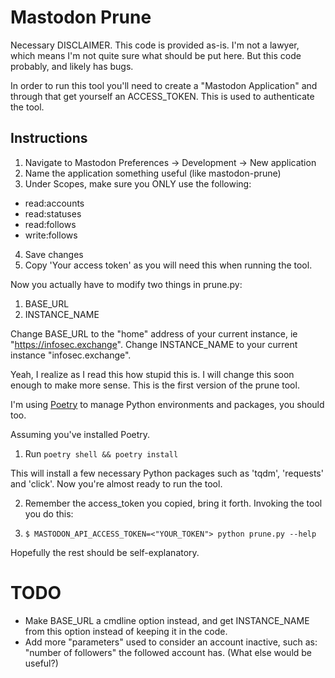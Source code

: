 # Mastodon Prune

Necessary DISCLAIMER. This code is provided as-is. I'm not a lawyer, which means I'm not quite sure what should be put here. But this code probably, and likely has bugs.

In order to run this tool you'll need to create a "Mastodon Application" and through that get yourself an ACCESS_TOKEN. This is used to authenticate the tool.


## Instructions

1. Navigate to Mastodon Preferences -> Development -> New application
2. Name the application something useful (like mastodon-prune)
3. Under Scopes, make sure you ONLY use the following:
- read:accounts
- read:statuses
- read:follows
- write:follows
4. Save changes
5. Copy 'Your access token' as you will need this when running the tool.

Now you actually have to modify two things in prune.py:
1. BASE_URL
2. INSTANCE_NAME

Change BASE_URL to the "home" address of your current instance, ie "https://infosec.exchange".
Change INSTANCE_NAME to your current instance "infosec.exchange".

Yeah, I realize as I read this how stupid this is. I will change this soon enough to make more sense. This is the first version of the prune tool.

I'm using [Poetry](https://python-poetry.org/) to manage Python environments and packages, you should too.

Assuming you've installed Poetry.

1. Run `poetry shell && poetry install`

This will install a few necessary Python packages such as 'tqdm', 'requests' and 'click'. Now you're almost ready to run the tool.

2. Remember the access_token you copied, bring it forth. Invoking the tool you do this:

3. `$ MASTODON_API_ACCESS_TOKEN=<"YOUR_TOKEN"> python prune.py --help`

Hopefully the rest should be self-explanatory.

# TODO

- Make BASE_URL a cmdline option instead, and get INSTANCE_NAME from this option instead of keeping it in the code. 
- Add more "parameters" used to consider an account inactive, such as: "number of followers" the followed account has. (What else would be useful?)
